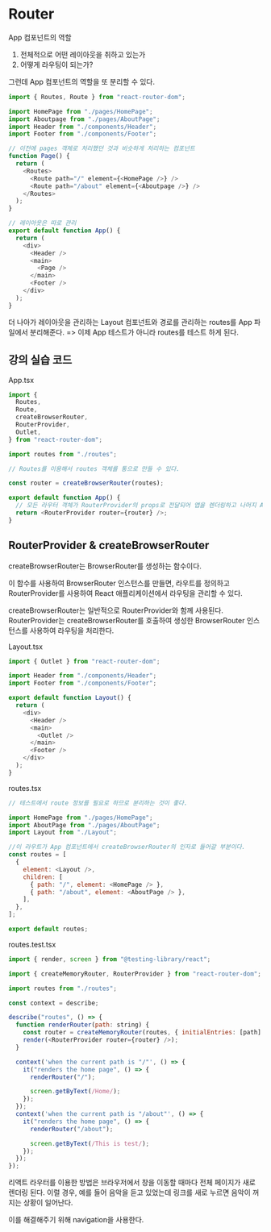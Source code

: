 # Router

App 컴포넌트의 역할

1. 전체적으로 어떤 레이아웃을 취하고 있는가
2. 어떻게 라우팅이 되는가?

그런데 App 컴포넌트의 역할을 또 분리할 수 있다.

```javascript
import { Routes, Route } from "react-router-dom";

import HomePage from "./pages/HomePage";
import Aboutpage from "./pages/AboutPage";
import Header from "./components/Header";
import Footer from "./components/Footer";

// 이전에 pages 객체로 처리했던 것과 비슷하게 처리하는 컴포넌트
function Page() {
  return (
    <Routes>
      <Route path="/" element={<HomePage />} />
      <Route path="/about" element={<Aboutpage />} />
    </Routes>
  );
}

// 레이아웃은 따로 관리
export default function App() {
  return (
    <div>
      <Header />
      <main>
        <Page />
      </main>
      <Footer />
    </div>
  );
}
```

더 나아가 레이아웃을 관리하는 Layout 컴포넌트와 경로를 관리하는 routes를 App 파일에서 분리해준다. => 이제 App 테스트가 아니라 routes를 테스트 하게 된다.

## 강의 실습 코드

App.tsx

```javascript
import {
  Routes,
  Route,
  createBrowserRouter,
  RouterProvider,
  Outlet,
} from "react-router-dom";

import routes from "./routes";

// Routes를 이용해서 routes 객체를 통으로 만들 수 있다.

const router = createBrowserRouter(routes);

export default function App() {
  // 모든 라우터 객체가 RouterProvider의 props로 전달되어 앱을 렌더링하고 나머지 API를 활성화한다.
  return <RouterProvider router={router} />;
}
```

## RouterProvider & createBrowserRouter

createBrowserRouter는 BrowserRouter를 생성하는 함수이다.

이 함수를 사용하여 BrowserRouter 인스턴스를 만들면, 라우트를 정의하고 RouterProvider를 사용하여 React 애플리케이션에서 라우팅을 관리할 수 있다.

createBrowserRouter는 일반적으로 RouterProvider와 함께 사용된다. RouterProvider는 createBrowserRouter를 호출하여 생성한 BrowserRouter 인스턴스를 사용하여 라우팅을 처리한다.

Layout.tsx

```javascript
import { Outlet } from "react-router-dom";

import Header from "./components/Header";
import Footer from "./components/Footer";

export default function Layout() {
  return (
    <div>
      <Header />
      <main>
        <Outlet />
      </main>
      <Footer />
    </div>
  );
}
```

routes.tsx

```javascript
// 테스트에서 route 정보를 필요로 하므로 분리하는 것이 좋다.

import HomePage from "./pages/HomePage";
import AboutPage from "./pages/AboutPage";
import Layout from "./Layout";

//이 라우트가 App 컴포넌트에서 createBrowserRouter의 인자로 들어갈 부분이다.
const routes = [
  {
    element: <Layout />,
    children: [
      { path: "/", element: <HomePage /> },
      { path: "/about", element: <AboutPage /> },
    ],
  },
];

export default routes;
```

routes.test.tsx

```javascript
import { render, screen } from "@testing-library/react";

import { createMemoryRouter, RouterProvider } from "react-router-dom";

import routes from "./routes";

const context = describe;

describe("routes", () => {
  function renderRouter(path: string) {
    const router = createMemoryRouter(routes, { initialEntries: [path] });
    render(<RouterProvider router={router} />);
  }

  context('when the current path is "/"', () => {
    it("renders the home page", () => {
      renderRouter("/");

      screen.getByText(/Home/);
    });
  });
  context('when the current path is "/about"', () => {
    it("renders the home page", () => {
      renderRouter("/about");

      screen.getByText(/This is test/);
    });
  });
});
```

리액트 라우터를 이용한 방법은 브라우저에서 창을 이동할 때마다 전체 페이지가 새로 렌더링 된다. 이럴 경우, 예를 들어 음악을 듣고 있었는데 링크를 새로 누르면 음악이 꺼지는 상황이 일어난다.

이를 해결해주기 위해 navigation을 사용한다.
